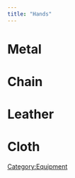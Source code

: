 ```yaml
---
title: "Hands"
---
```


# Metal

# Chain

# Leather

# Cloth

[Category:Equipment](Category:Equipment "wikilink")